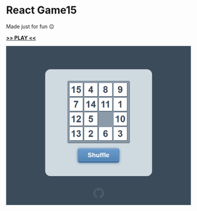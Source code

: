 # React Game15

Made just for fun 😉

**[>> PLAY <<](https://avin.github.io/react-game15)**

[![preview](./assets/preview.png)](https://avin.github.io/react-game15)


